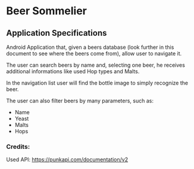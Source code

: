 # Beer Sommelier


##  Application Specifications
Android Application that, given a beers database (look further in this document to see where the beers come from), allow user to navigate it.

The user can search beers by name and, selecting one beer, he receives additional informations like used Hop types and Malts. 

In the navigation list user will find the bottle image to simply recognize the beer.

The user can also filter beers by many parameters, such as:

- Name
- Yeast
- Malts
- Hops

### Credits:

Used API: https://punkapi.com/documentation/v2
